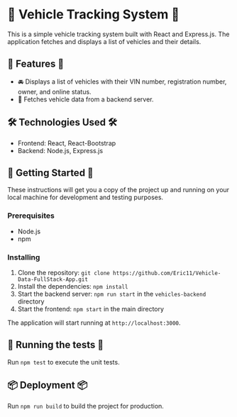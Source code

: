 # 🚗 Vehicle Tracking System 🚗

This is a simple vehicle tracking system built with React and Express.js. The application fetches and displays a list of vehicles and their details.

## 🌟 Features 🌟

- 🚘 Displays a list of vehicles with their VIN number, registration number, owner, and online status.
- 📡 Fetches vehicle data from a backend server.

## 🛠️ Technologies Used 🛠️

- Frontend: React, React-Bootstrap
- Backend: Node.js, Express.js

## 🚀 Getting Started 🚀

These instructions will get you a copy of the project up and running on your local machine for development and testing purposes.

### Prerequisites

- Node.js
- npm

### Installing

1. Clone the repository: `git clone https://github.com/Eric11/Vehicle-Data-FullStack-App.git`
2. Install the dependencies: `npm install`
3. Start the backend server: `npm run start` in the `vehicles-backend` directory
4. Start the frontend: `npm start` in the main directory

The application will start running at `http://localhost:3000`.

## 🧪 Running the tests 🧪

Run `npm test` to execute the unit tests.

## 📦 Deployment 📦

Run `npm run build` to build the project for production.
